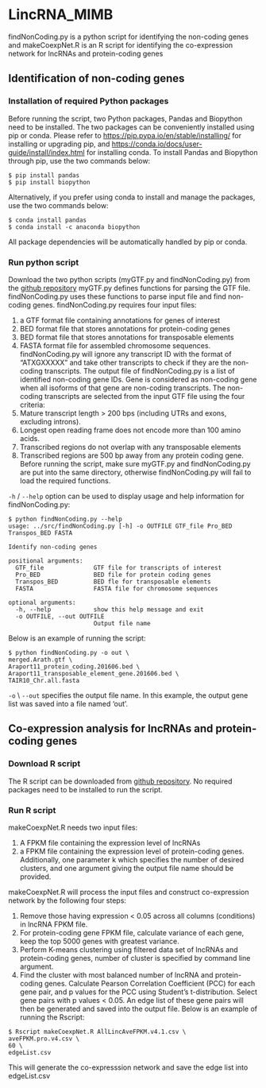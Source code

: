 # LincRNA_MIMB
findNonCoding.py is a python script for identifying the non-coding genes and makeCoexpNet.R is an R script for identifying the co-expression network for lncRNAs and protein-coding genes
## Identification of non-coding genes
### Installation of required Python packages
Before running the script, two Python packages, Pandas and Biopython need to be installed. The two packages can be conveniently installed using pip or conda. Please refer to https://pip.pypa.io/en/stable/installing/ for installing or upgrading pip, and https://conda.io/docs/user-guide/install/index.html for installing conda.
To install Pandas and Biopython through pip, use the two commands below:
```shell
$ pip install pandas
$ pip install biopython
```
Alternatively, if you prefer using conda to install and manage the packages, use the two commands below:
```shell
$ conda install pandas
$ conda install -c anaconda biopython
```
All package dependencies will be automatically handled by pip or conda.
### Run python script
Download the two python scripts (myGTF.py and findNonCoding.py) from the [github repository](https://github.com/LiLabAtVT/LincRNA_MIMB) myGTF.py defines functions for parsing the GTF file. findNonCoding.py uses these functions to parse input file and find non-coding genes. findNonCoding.py requires four input files: 
1. a GTF format file containing annotations for genes of interest
2. BED format file that stores annotations for protein-coding genes
3. BED format file that stores annotations for transposable elements
4. FASTA format file for assembled chromosome sequences. 
findNonCoding.py will ignore any transcript ID with the format of “ATXGXXXXX” and take other transcripts to check if they are the non-coding transcripts. The output file of findNonCoding.py is a list of identified non-coding gene IDs. Gene is considered as non-coding gene when all isoforms of that gene are non-coding transcripts. The non-coding transcripts are selected from the input GTF file using the four criteria:
1. Mature transcript length > 200 bps (including UTRs and exons, excluding introns).
2. Longest open reading frame does not encode more than 100 amino acids.
3. Transcribed regions do not overlap with any transposable elements
4. Transcribed regions are 500 bp away from any protein coding gene.
Before running the script, make sure myGTF.py and findNonCoding.py are put into the same directory, otherwise findNonCoding.py will fail to load the required functions.

`-h` / `--help` option can be used to display usage and help information for findNonCoding.py:
```shell
$ python findNonCoding.py --help
usage: ../src/findNonCoding.py [-h] -o OUTFILE GTF_file Pro_BED Transpos_BED FASTA

Identify non-coding genes

positional arguments:
  GTF_file              GTF file for transcripts of interest
  Pro_BED               BED file for protein coding genes
  Transpos_BED          BED fle for transposable elements
  FASTA                 FASTA file for chromosome sequences

optional arguments:
  -h, --help            show this help message and exit
  -o OUTFILE, --out OUTFILE
                        Output file name
```
Below is an example of running the script:
```shell
$ python findNonCoding.py -o out \
merged.Arath.gtf \ 
Araport11_protein_coding.201606.bed \
Araport11_transposable_element_gene.201606.bed \
TAIR10_Chr.all.fasta
```
`-o` \ `--out` specifies the output file name. In this example, the output gene list was saved into a file named ‘out’.
## Co-expression analysis for lncRNAs and protein-coding genes
### Download R script
The R script can be downloaded from [github repository](https://github.com/LiLabAtVT/LincRNA_MIMB). No required packages need to be installed to run the script.
### Run R script
makeCoexpNet.R needs two input files: 
1. A FPKM file containing the expression level of lncRNAs
2. a FPKM file containing the expression level of protein-coding genes.
Additionally, one parameter k which specifies the number of desired clusters, and one argument giving the output file name should be provided.

makeCoexpNet.R will process the input files and construct co-expression network by the following four steps:
1. Remove those having expression < 0.05 across all columns (conditions) in lncRNA FPKM file.
2. For protein-coding gene FPKM file, calculate variance of each gene, keep the top 5000 genes with greatest variance.
3. Perform K-means clustering using filtered data set of lncRNAs and protein-coding genes, number of cluster is specified by command line argument. 
4. Find the cluster with most balanced number of lncRNA and protein-coding genes. Calculate Pearson Correlation Coefficient (PCC) for each gene pair, and p values for the PCC using Student’s t-distribution. Select gene pairs with p values < 0.05. An edge list of these gene pairs will then be generated and saved into the output file.
Below is an example of running the Rscript:  
```shell
$ Rscript makeCoexpNet.R AllLincAveFPKM.v4.1.csv \
aveFPKM.pro.v4.csv \
60 \
edgeList.csv
```
This will generate the co-expresssion network and save the edge list into edgeList.csv

